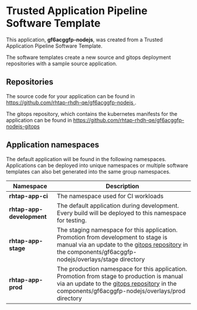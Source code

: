 # Trusted Application Pipeline Software Template

This application, **gf6acggfp-nodejs**, was created from a Trusted Application Pipeline Software Template.

The software templates create a new source and gitops deployment repositories with a sample source application. 

## Repositories

The source code for your application can be found in [https://github.com/rhtap-rhdh-qe/gf6acggfp-nodejs ](https://github.com/rhtap-rhdh-qe/gf6acggfp-nodejs ).
 
The gitops repository, which contains the kubernetes manifests for the application can be found in 
[https://github.com/rhtap-rhdh-qe/gf6acggfp-nodejs-gitops ](https://github.com/rhtap-rhdh-qe/gf6acggfp-nodejs-gitops ) 

## Application namespaces 

The default application will be found in the following namespaces. Applications can be deployed into unique namespaces or multiple software templates can also bet generated into the same group namespaces.  

|  Namespace   |  Description   |  
| -------- | -------- |
| **rhtap-app-ci** | The namespace used for CI workloads |
| **rhtap-app-development** | The default application during development. Every build will be deployed to this namespace for testing. |
| **rhtap-app-stage** | The staging namespace for this application. Promotion from development to stage is manual via an update to the [gitops repository](https://github.com/rhtap-rhdh-qe/gf6acggfp-nodejs-gitops ) in the components/gf6acggfp-nodejs/overlays/stage directory |
| **rhtap-app-prod** | The production namespace for this application. Promotion from stage to production is manual via an update to the [gitops repository](https://github.com/rhtap-rhdh-qe/gf6acggfp-nodejs-gitops ) in the components/gf6acggfp-nodejs/overlays/prod directory |